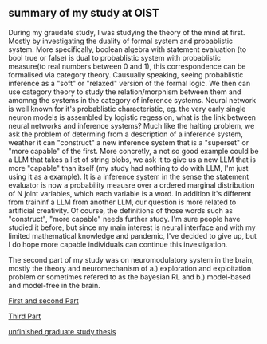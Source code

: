 ## summary of my study at OIST

During my graudate study, I was studying the theory of the mind at first. Mostly by investigating the duality of formal system and probablistic system. More specifically, boolean algebra with statement evaluation (to bool true or false) is dual to probablistic system with probablistic measure(to real numbers between 0 and 1), this correspondence can be formalised via category theory. Causually speaking, seeing probablistic inference as a "soft" or "relaxed" version of the formal logic. We then can use category theory to study the relation/morphism between them and amomng the systems in the category of inference systems. Neural network is well known for it's probablistic characteristic, eg. the very early single neuron models is assembled by logistic regession, what is the link between neural networks and inference systems? Much like the halting problem, we ask the problem of determing from a description of a inference system, weather it can "construct" a new inference system that is a "superset" or "more capable" of the first. More concretly, a not so good example could be a LLM that takes a list of string blobs, we ask it to give us a new LLM that is more "capable" than itself (my study had nothing to do with LLM, I'm just using it as a example). It is a inference system in the sense the statement evaluator is now a probability meausre over a ordered marginal distribution of N joint variables, which each variable is a word. In addition it's different from traininf a LLM from another LLM, our question is more related to artificial creativity. Of course, the definitions of those words such as "construct", "more capable" needs further study. I'm sure people have studied it before, but since my main interest is neural interface and with my limited mathematical knowledge and pandemic, I've decided to give up, but I do hope more capable individuals can continue this investigation.

The second part of my study was on neuromodulatory system in the brain, mostly the theory and neuromechanism of a.) exploration and exploitation problem or sometimes refered to as the bayesian RL and b.) model-based and model-free in the brain. 


[First and second Part](https://docs.google.com/presentation/d/1jPPnCfTKtLa-FB4haYS3q-Nw1tRfzGPv/edit?usp=sharing&ouid=112627724459090659537&rtpof=true&sd=true)

[Third Part](https://docs.google.com/presentation/d/1sCNji51QUQItBJBHxFXrNFq6mAAnAGI1/edit?usp=sharing&ouid=112627724459090659537&rtpof=true&sd=true)

[unfinished graduate study thesis](https://drive.google.com/file/d/1jariPMU7iGL-CjnGvYbMNb_OPeQ67wKm/view?usp=sharing)
